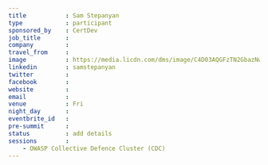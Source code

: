 ```yaml
---
title           : Sam Stepanyan
type            : participant
sponsored_by    : CertDev
job_title       :
company         :
travel_from     :
image           : https://media.licdn.com/dms/image/C4D03AQGFzTN2GbazNw/profile-displayphoto-shrink_800_800/0?e=1532563200&v=beta&t=UVmiCym-ygZx1USYgGu5b5Y2sGc9P6S_BJWFq5lTRn4
linkedin        : samstepanyan
twitter         :
facebook        :
website         :
email           :
venue           : Fri
night_day       :
eventbrite_id   :
pre-summit      :
status          : add details
sessions        :
    - OWASP Collective Defence Cluster (CDC)
---
```


<!-- put more details about participant here -->
